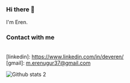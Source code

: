 
### Hi there 👋

I'm Eren.

### Contact with me

[twitter]: https://twitter.com/m_erenu
<br/>
[linkedin]: https://www.linkedin.com/in/deveren/
<br/>
[gmail]: m.erenugur37@gmail.com

	


![Github stats 2](https://github-readme-stats.vercel.app/api?username=Erendevv&show_icons=true&theme=radical)


